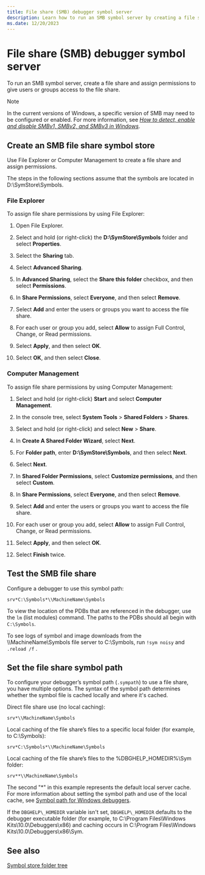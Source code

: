 ```yaml
---
title: File share (SMB) debugger symbol server
description: Learn how to run an SMB symbol server by creating a file share and assigning permissions to access the file share.
ms.date: 12/20/2023
---
```


# File share (SMB) debugger symbol server

To run an SMB symbol server, create a file share and assign permissions to give users or groups access to the file share.

> [!NOTE]
> In the current versions of Windows, a specific version of SMB may need to be configured or enabled. For more information, see *[How to detect, enable and disable SMBv1, SMBv2, and SMBv3 in Windows](/windows-server/storage/file-server/troubleshoot/detect-enable-and-disable-smbv1-v2-v3)*.

## Create an SMB file share symbol store

Use File Explorer or Computer Management to create a file share and assign permissions.

The steps in the following sections assume that the symbols are located in D:\\SymStore\\Symbols.

### File Explorer

To assign file share permissions by using File Explorer:

1. Open File Explorer.

1. Select and hold (or right-click) the **D:\\SymStore\\Symbols** folder and select **Properties**.

1. Select the **Sharing** tab.

1. Select **Advanced Sharing**.

1. In **Advanced Sharing**, select the **Share this folder** checkbox, and then select **Permissions**.

1. In **Share Permissions**, select **Everyone**, and then select **Remove**.

1. Select **Add** and enter the users or groups you want to access the file share.

1. For each user or group you add, select **Allow** to assign Full Control, Change, or Read permissions.

1. Select **Apply**, and then select **OK**.

1. Select **OK**, and then select **Close**.

### Computer Management

To assign file share permissions by using Computer Management:

1. Select and hold (or right-click) **Start** and select **Computer Management**.

1. In the console tree, select **System Tools** > **Shared Folders** > **Shares**.

1. Select and hold (or right-click) and select **New** > **Share**.

1. In **Create A Shared Folder Wizard**, select **Next**.

1. For **Folder path**, enter **D:\\SymStore\\Symbols**, and then select **Next**.

1. Select **Next**.

1. In **Shared Folder Permissions**, select **Customize permissions**, and then select **Custom**.

1. In **Share Permissions**, select **Everyone**, and then select **Remove**.

1. Select **Add** and enter the users or groups you want to access the file share.

1. For each user or group you add, select **Allow** to assign Full Control, Change, or Read permissions.

1. Select **Apply**, and then select **OK**.

1. Select **Finish** twice.

## Test the SMB file share

Configure a debugger to use this symbol path:

```text
srv*C:\Symbols*\\MachineName\Symbols
```

To view the location of the PDBs that are referenced in the debugger, use the `lm` (list modules) command. The paths to the PDBs should all begin with `C:\Symbols`.

To see logs of symbol and image downloads from the \\\\MachineName\\Symbols file server to C:\\Symbols, run `!sym noisy` and `.reload /f` .

## Set the file share symbol path

To configure your debugger’s symbol path (`.sympath`) to use a file share, you have multiple options. The syntax of the symbol path determines whether the symbol file is cached locally and where it's cached.

Direct file share use (no local caching):

```text
srv*\\MachineName\Symbols
```

Local caching of the file share’s files to a specific local folder (for example, to C:\\Symbols):

```text
srv*C:\Symbols*\\MachineName\Symbols
```

Local caching of the file share’s files to the %DBGHELP\_HOMEDIR%\\Sym folder:

```text
srv**\\MachineName\Symbols
```

The second "\*" in this example represents the default local server cache. For more information about setting the symbol path and use of the local cache, see [Symbol path for Windows debuggers](symbol-path.md).

If the `DBGHELP\_HOMEDIR` variable isn't set, `DBGHELP\_HOMEDIR` defaults to the debugger executable folder (for example, to C:\\Program Files\\Windows Kits\\10.0\\Debuggers\\x86) and caching occurs in C:\\Program Files\\Windows Kits\\10.0\\Debuggers\\x86\\Sym.

## See also

[Symbol store folder tree](symbol-store-folder-tree.md)
